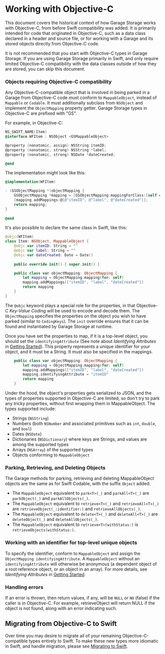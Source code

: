 # Working with Objective-C

This document covers the historical context of how Garage Storage works with Objective-C, from before Swift compatibility was added. It is primarily intended for code that originated in Objective-C, such as a data class declared in a header and source file, or for working with a Garage and its stored objects directly from Objective-C code.

It is not recommended that you start with Objective-C types in Garage Storage. If you are using Garage Storage primarily in Swift, and only require limited Objective-C compatibility with the data classes outside of how they are stored, you can skip this document.

### Objects requiring Objective-C compatibility
Any Objective-C-compatible object that is involved in being parked in a Garage from Objective-C code must conform to `MappableObject`, instead of `Mappable` or `Codable`. It must additionally subclass from `NSObject` and implement the `ObjectMapping` property getter. Garage Storage types in Objective-C are prefixed with "GS".

For example, in Objective-C:

```objective-c
NS_SWIFT_NAME(Item)
@interface WFItem : NSObject <GSMappableObject>

@property (nonatomic, assign) NSString itemID;
@property (nonatomic, strong) NSString *label;
@property (nonatomic, strong) NSDate *dateCreated;

@end
```

The implementation might look like this:

```objective-c
@implementation(WFItem)

- (GSObjectMapping *)objectMapping {
    GSObjectMapping *mapping = [GSObjectMapping mappingForClass:[self class]];
    [mapping addMappings:@[@"itemID", @"label", @"dateCreated"]];
    return mapping;
}
    
@end
```

It's also possible to declare the same class in Swift, like this:

```swift
@objc(WFItem)
class Item: NSObject, MappableObject {
    @objc var itemID: String = ""
    @objc var label: String = ""
    @objc var dateCreated: Date = Date()
    
    public override init() { super.init() }

    public class var objectMapping: ObjectMapping {
        let mapping = ObjectMapping.mapping(for: self)
        mapping.addMappings(["itemID", "label", "dateCreated"])
        return mapping
    }
}
```
The `@objc` keyword plays a special role for the properties, in that Objective-C *Key-Value Coding* will be used to encode and decode them. The `ObjectMapping` specifies the properties on the object you wish to have parked (similar to `CodingKeys`). The `init` override ensures that it can be found and instantiated by Garage Storage at runtime.

Once you have set the properties to map, if it is a top-level object, you should set the `identifyingAttribute` (See note about *Identifying Attributes* in [Getting Started](GettingStarted.md)). This property represents a unique identifier for your object, and it must be a String. It must also be specified in the mappings.

```swift
    public class var objectMapping: ObjectMapping {
        let mapping = ObjectMapping.mapping(for: self)
        mapping.addMappings(["itemID", "label", "dateCreated"])
        mapping.identifyingAttribute = "itemID"
        return mapping
    }
```

Under the hood, the object's properties gets serialized to JSON, and the types of properties supported in Objective-C are limited, so don't try to park any tricky properties, without first wrapping them in MappableObject. The types supported include:
* Strings (`NSString`)
* Numbers (both `NSNumber` and associated primitives such as `int`, `double`, and `bool`)
* Dates (`NSDate`)
* Dictionaries (`NSDictionary`) where keys are Strings, and values are among the supported types
* Arrays (`NSArray`) of the supported types
* Objects conforming to `MappableObject`

### Parking, Retrieving, and Deleting Objects

The Garage methods for parking, retrieving and deleting MappableObject objects are the same as for Swift Codable, with the suffix `Object` added:

* The `MappableObject` equivalent to `park<T>(_)` and `parkAll<T>(_)` are `parkObject(_)` and `parkAllObjects(_)`.
* The `MappableObject` equivalent to `retrieve<T>(_)` and `retrieveAll<T>(_)` are `retrieveObject(_:identifier:)` and `retrieveAllObjects(_)`.
* The `MappableObject` equivalent to `delete<T>(_)` and `deleteAll<T>(_)` are `deleteObject(_)` and `deleteAllObjects(_)`.
* The `MappableObject` equivalent to `retrieve<T>(withStatus:)` is `retrieveObjects(withStatus:)`.

### Working with an identifier for top-level unique objects

To specify the identifier, conform to `MappableObject` and assign the `ObjectMapping identifyingAttribute`. A `MappableObject` without an `identifyingAttribute` will otherwise be anonymous (a dependent object of a root reference object, or an object in an array). For more details, see *Identifying Attributes* in [Getting Started](GettingStarted.md).

### Handling errors

If an error is thrown, then return values, if any, will be `NULL` or `NO` (false) if the caller is in Objective-C. For example, retrieveObject will return NULL if the object is not found, along with an error indicating such.

## Migrating from Objective-C to Swift

Over time you may desire to migrate all of your remaining Objective-C-compatible types entirely to Swift. To make these new types more idiomatic in Swift, and handle migration, please see [Migrating to Swift](MigratingToSwift.md).
